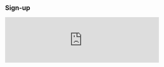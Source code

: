 ## Sign-up

<iframe src="https://docs.google.com/forms/d/e/1FAIpQLSeRjjz2y_DY1U2FhND99QdewZ9xqbTB7HhDfPZDMqc_mHRi5g/viewform?embedded=true" width="100%" frameborder="0" marginheight="0" marginwidth="0">Loading…</iframe>
